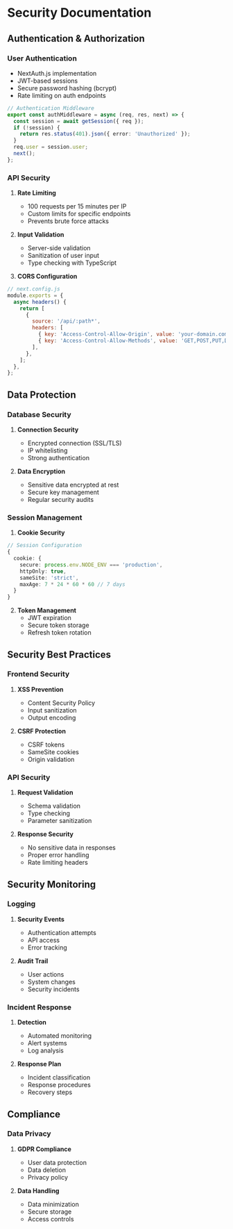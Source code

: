 # Security Documentation

## Authentication & Authorization

### User Authentication
- NextAuth.js implementation
- JWT-based sessions
- Secure password hashing (bcrypt)
- Rate limiting on auth endpoints

```typescript
// Authentication Middleware
export const authMiddleware = async (req, res, next) => {
  const session = await getSession({ req });
  if (!session) {
    return res.status(401).json({ error: 'Unauthorized' });
  }
  req.user = session.user;
  next();
};
```

### API Security
1. **Rate Limiting**
   - 100 requests per 15 minutes per IP
   - Custom limits for specific endpoints
   - Prevents brute force attacks

2. **Input Validation**
   - Server-side validation
   - Sanitization of user input
   - Type checking with TypeScript

3. **CORS Configuration**
```javascript
// next.config.js
module.exports = {
  async headers() {
    return [
      {
        source: '/api/:path*',
        headers: [
          { key: 'Access-Control-Allow-Origin', value: 'your-domain.com' },
          { key: 'Access-Control-Allow-Methods', value: 'GET,POST,PUT,DELETE' },
        ],
      },
    ];
  },
};
```

## Data Protection

### Database Security
1. **Connection Security**
   - Encrypted connection (SSL/TLS)
   - IP whitelisting
   - Strong authentication

2. **Data Encryption**
   - Sensitive data encrypted at rest
   - Secure key management
   - Regular security audits

### Session Management
1. **Cookie Security**
```typescript
// Session Configuration
{
  cookie: {
    secure: process.env.NODE_ENV === 'production',
    httpOnly: true,
    sameSite: 'strict',
    maxAge: 7 * 24 * 60 * 60 // 7 days
  }
}
```

2. **Token Management**
   - JWT expiration
   - Secure token storage
   - Refresh token rotation

## Security Best Practices

### Frontend Security
1. **XSS Prevention**
   - Content Security Policy
   - Input sanitization
   - Output encoding

2. **CSRF Protection**
   - CSRF tokens
   - SameSite cookies
   - Origin validation

### API Security
1. **Request Validation**
   - Schema validation
   - Type checking
   - Parameter sanitization

2. **Response Security**
   - No sensitive data in responses
   - Proper error handling
   - Rate limiting headers

## Security Monitoring

### Logging
1. **Security Events**
   - Authentication attempts
   - API access
   - Error tracking

2. **Audit Trail**
   - User actions
   - System changes
   - Security incidents

### Incident Response
1. **Detection**
   - Automated monitoring
   - Alert systems
   - Log analysis

2. **Response Plan**
   - Incident classification
   - Response procedures
   - Recovery steps

## Compliance

### Data Privacy
1. **GDPR Compliance**
   - User data protection
   - Data deletion
   - Privacy policy

2. **Data Handling**
   - Data minimization
   - Secure storage
   - Access controls

